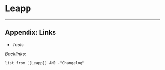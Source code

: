 # Leapp

---

## Appendix: Links

* *Tools*

*Backlinks:*

````dataview
list from [[Leapp]] AND -"Changelog"
````
